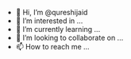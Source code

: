 - 👋 Hi, I’m @qureshijaid
- 👀 I’m interested in ...
- 🌱 I’m currently learning ...
- 💞️ I’m looking to collaborate on ...
- 📫 How to reach me ...

<!---
qureshijaid/qureshijaid is a ✨ special ✨ repository because its `README.md` (this file) appears on your GitHub profile.
You can click the Preview link to take a look at your changes.
--->
